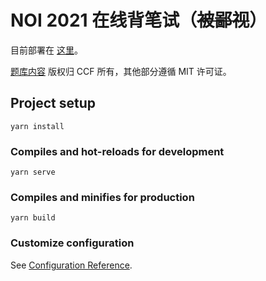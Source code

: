 # NOI 2021 在线背笔试（~~被鄙视~~）

目前部署在 [这里](https://notes.sshwy.name/static/beibishi2021)。

[题库内容](./data) 版权归 CCF 所有，其他部分遵循 MIT 许可证。

## Project setup

```
yarn install
```

### Compiles and hot-reloads for development

```
yarn serve
```

### Compiles and minifies for production

```
yarn build
```

### Customize configuration

See [Configuration Reference](https://cli.vuejs.org/config/).
